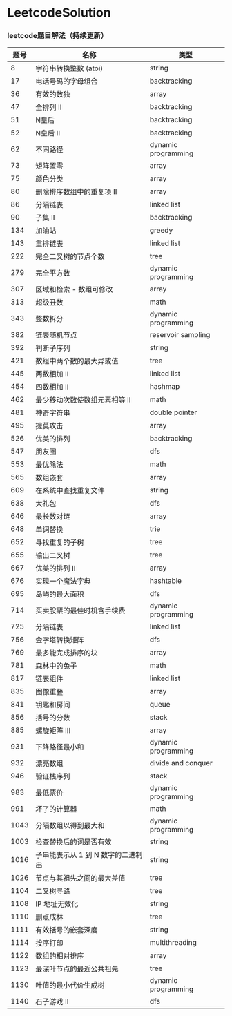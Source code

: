 # LeetcodeSolution
### leetcode题目解法（持续更新）

题号 | 名称 |  类型  
-|-|-
8 | 字符串转换整数 (atoi) | string |
17 | 电话号码的字母组合 | backtracking |
36 | 有效的数独 | array |
47 | 全排列 II | backtracking |
51 | N皇后 | backtracking |
52 | N皇后 II | backtracking |
62 | 不同路径 | dynamic programming |
73 | 矩阵置零 | array |
75 | 颜色分类 | array |
80 | 删除排序数组中的重复项 II | array |
86 | 分隔链表 | linked list |
90 | 子集 II | backtracking |
134 | 加油站 | greedy |
143 | 重排链表 | linked list |
222 | 完全二叉树的节点个数 | tree |
279 | 完全平方数 | dynamic programming |
307 | 区域和检索 - 数组可修改 | array |
313 | 超级丑数 | math |
343 | 整数拆分 | dynamic programming |
382 | 链表随机节点 | reservoir sampling |
392 | 判断子序列 | string |
421 | 数组中两个数的最大异或值 | tree |
445 | 两数相加 II | linked list |
454 | 四数相加 II | hashmap |
462 | 最少移动次数使数组元素相等 II | math |
481 | 神奇字符串 | double pointer |
495 | 提莫攻击 | array |
526 | 优美的排列 | backtracking |
547 | 朋友圈 | dfs |
553 | 最优除法 | math |
565 | 数组嵌套 | array |
609 | 在系统中查找重复文件 | string |
638 | 大礼包 | dfs |
646 | 最长数对链 | array |
648 | 单词替换 | trie |
652 | 寻找重复的子树 | tree |
655 | 输出二叉树 | tree |
667 | 优美的排列 II | array |
676 | 实现一个魔法字典 | hashtable |
695 | 岛屿的最大面积 | dfs |
714 | 买卖股票的最佳时机含手续费 | dynamic programming |
725 | 分隔链表 | linked list |
756 | 金字塔转换矩阵 | dfs |
769 | 最多能完成排序的块 | array |
781 | 森林中的兔子 | math |
817 | 链表组件 | linked list |
835 | 图像重叠 | array |
841 | 钥匙和房间 | queue |
856 | 括号的分数 | stack |
885 | 螺旋矩阵 III | array |
931 | 下降路径最小和 | dynamic programming |
932 | 漂亮数组 | divide and conquer |
946 | 验证栈序列 | stack |
983 | 最低票价 | dynamic programming |
991 | 坏了的计算器 | math |
1043 | 分隔数组以得到最大和 | dynamic programming |
1003 | 检查替换后的词是否有效 | string |
1016 | 子串能表示从 1 到 N 数字的二进制串 | string |
1026 | 节点与其祖先之间的最大差值 | tree |
1104 | 二叉树寻路 | tree |
1108 | IP 地址无效化 | string |
1110 | 删点成林 | tree |
1111 | 有效括号的嵌套深度 | string |
1114 | 按序打印 | multithreading |
1122 | 数组的相对排序 | array |
1123 | 最深叶节点的最近公共祖先 | tree |
1130 | 叶值的最小代价生成树 | dynamic programming |
1140 | 石子游戏 II | dfs |




